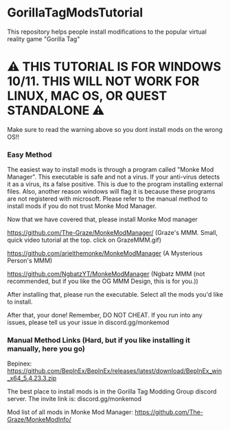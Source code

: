 # GorillaTagModsTutorial
This repository helps people install modifications to the popular virtual reality game "Gorilla Tag"

# ⚠️ THIS TUTORIAL IS FOR WINDOWS 10/11. THIS WILL NOT WORK FOR LINUX, MAC OS, OR QUEST STANDALONE ⚠️

Make sure to read the warning above so you dont install mods on the wrong OS!!

### Easy Method

The easiest way to install mods is through a program called "Monke Mod Manager". This executable is safe and not a virus. If your anti-virus detects it as a virus, its a false positive. This is due to the program installing external files. Also, another reason windows will flag it is because these programs are not registered with microsoft. Please refer to the manual method to install mods if you do not trust Monke Mod Manager.

Now that we have covered that, please install Monke Mod manager

https://github.com/The-Graze/MonkeModManager/ (Graze's MMM. Small, quick video tutorial at the top. click on GrazeMMM.gif)

https://github.com/arielthemonke/MonkeModManager (A Mysterious Person's MMM)

https://github.com/NgbatzYT/MonkeModManager (Ngbatz MMM (not recommended, but if you like the OG MMM Design, this is for you.))

After installing that, please run the executable. Select all the mods you'd like to install.

After that, your done! Remember, DO NOT CHEAT. If you run into any issues, please tell us your issue in discord.gg/monkemod

### Manual Method Links (Hard, but if you like installing it manually, here you go)

Bepinex: https://github.com/BepInEx/BepInEx/releases/latest/download/BepInEx_win_x64_5.4.23.3.zip

The best place to install mods is in the Gorilla Tag Modding Group discord server. The invite link is: discord.gg/monkemod

Mod list of all mods in Monke Mod Manager: https://github.com/The-Graze/MonkeModInfo/
